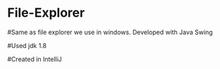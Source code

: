 # File-Explorer

#Same as file explorer we use in windows. Developed with Java Swing

#Used jdk 1.8

#Created in IntelliJ
